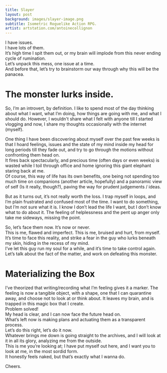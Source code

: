 ```yaml
---
title: Slayer
layout: post
background: images/slayer-image.png
subtitle: Isometric Roguelike Action RPG.
artist: artstation.com/antoinecollignon
---
```


I have issues.
<br/>I have lots of them.
<br/>It’s high time I spit them out, or my brain will implode from this never ending cycle of rumination.
<br/>Let’s unpack this mess, one issue at a time.
<br/>And before that, let’s try to brainstorm our way through why this will be the panacea.

# The monster lurks inside.
So, I’m an introvert, by definition. I like to spend most of the day thinking about what I want, what I’m doing, how things are going with me, and what I should do. However, I wouldn't share what I felt with anyone till I started vlogging and now, I share my thoughts occasionally with the internet (myself).

One thing I have been discovering about myself over the past few weeks is that I hoard feelings, issues and the state of my mind inside my head for long periods till they fade out, and try to go through the motions without confronting them head on.
<br/>It fires back spectacularly, and precious time (often days or even weeks) is wasted while I toil through office and home ignoring this giant elephant staring back at me.
<br/>Of course, this way of life has its own benefits, one being not spending too much time on companions (another article, hopefully) and a panoramic view of self (Is it really, though?), paving the way for prudent judgements / ideas. 

But as it turns out, it’s not really worth the loss. I trap myself in loops, and I’m plain frustrated and confused most of the time. I want to do something, but I’m not sure what it is. I know I don’t lead the life I want, but I don’t know what to do about it. The feeling of helplessness and the pent up anger only take me sideways, missing the point.

So, let’s face them now. It’s now or never.
<br/>This is me, flawed and imperfect. This is me, bruised and hurt, from myself.
<br/>It’s time to face this reality, and strike a fear in the guy who lurks beneath my skin, hiding in the recess of my mind.
<br/>I’ve let this guy run my soul for a while, and it’s time to take control again.
<br/>Let’s talk about the fact of the matter, and work on defeating this monster.

# Materializing the Box
I’ve theorized that writing/recording what I’m feeling gives it a marker. The feeling is now a tangible object, with a shape, one that I can quarantine away, and choose not to look at or think about. It leaves my brain, and is trapped in this magic box that I create. 
<br/>Problem solved!
<br/>My head is clear, and I can now face the future head on.
<br/>What’s left now is making plans and actuating them as a transparent process.
<br/>Let’s do this right, let’s do it now.
<br/>Whatever brings me down is going straight to the archives, and I will look at it in all its glory, analyzing me from the outside.
<br/>This is me you’re looking at; I have put myself out here, and I want you to look at me, in the most sordid form.
<br/>It honestly feels naked, but that’s exactly what I wanna do.

Cheers.
